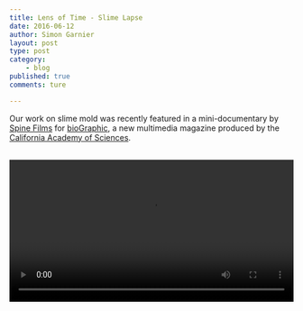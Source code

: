 ```yaml
---
title: Lens of Time - Slime Lapse
date: 2016-06-12
author: Simon Garnier
layout: post
type: post
category:
    - blog
published: true
comments: ture

---
```


Our work on slime mold was recently featured in a mini-documentary by [Spine Films](http://www.spinefilms.com/) for [bioGraphic](http://biographic.com/), a new multimedia magazine produced by the [California Academy of Sciences](http://www.calacademy.org/).

<br>

<video width="100%" controls="controls">
  <source src="http://n2ps.storied.co/uploads/548ceb34b78402c4c1baadd636a132f4.mp4" type="video/mp4">
</video>
